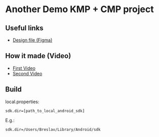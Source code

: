 # Another Demo KMP + CMP project

## Useful links
- [Design file (Figma)](https://www.figma.com/design/0qQe3BshZQMaXRPukV1OAf/Famous?node-id=0-1&t=NSGlBICQqp7Bf82z-1)

## How it made (Video)
- [First Video](https://boosty.to/mobiledev/posts/faa9ebac-5576-4e32-a40d-53088aed6560)
- [Second Video](https://boosty.to/mobiledev/posts/a363b58b-a25a-45ae-b2b6-21bf6399e078)

## Build
local.properties:
```
sdk.dir=[path_to_local_android_sdk]
```
E.g.:
```
sdk.dir=/Users/Breslav/Library/Android/sdk
```
